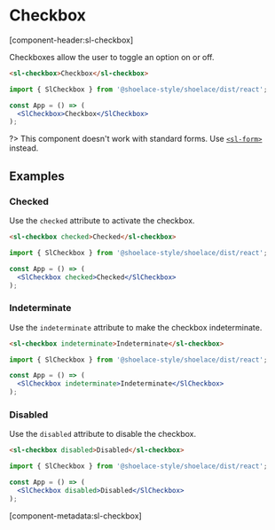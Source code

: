 # Checkbox

[component-header:sl-checkbox]

Checkboxes allow the user to toggle an option on or off.

```html preview
<sl-checkbox>Checkbox</sl-checkbox>
```

```jsx react
import { SlCheckbox } from '@shoelace-style/shoelace/dist/react';

const App = () => (
  <SlCheckbox>Checkbox</SlCheckbox>
);
```

?> This component doesn't work with standard forms. Use [`<sl-form>`](/components/form) instead.

## Examples

### Checked

Use the `checked` attribute to activate the checkbox.

```html preview
<sl-checkbox checked>Checked</sl-checkbox>
```

```jsx react
import { SlCheckbox } from '@shoelace-style/shoelace/dist/react';

const App = () => (
  <SlCheckbox checked>Checked</SlCheckbox>
);
```

### Indeterminate

Use the `indeterminate` attribute to make the checkbox indeterminate.

```html preview
<sl-checkbox indeterminate>Indeterminate</sl-checkbox>
```

```jsx react
import { SlCheckbox } from '@shoelace-style/shoelace/dist/react';

const App = () => (
  <SlCheckbox indeterminate>Indeterminate</SlCheckbox>
);
```

### Disabled

Use the `disabled` attribute to disable the checkbox.

```html preview
<sl-checkbox disabled>Disabled</sl-checkbox>
```

```jsx react
import { SlCheckbox } from '@shoelace-style/shoelace/dist/react';

const App = () => (
  <SlCheckbox disabled>Disabled</SlCheckbox>
);
```

[component-metadata:sl-checkbox]
